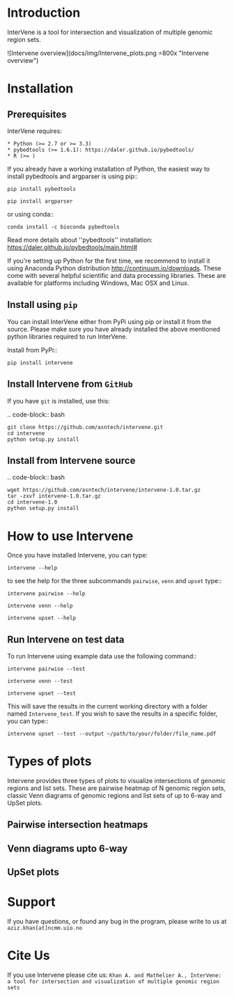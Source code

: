 Introduction
============
InterVene is a tool for intersection and visualization of multiple genomic region sets.

![Intervene overview](docs/img/Intervene_plots.png =800x "Intervene overview")

Installation
============

Prerequisites
-------------
InterVene requires:

	* Python (>= 2.7 or >= 3.3)
	* pybedtools (>= 1.6.1): https://daler.github.io/pybedtools/
	* R (>= )

If you already have a working installation of Python, the easiest way to install pybedtools and argparser is using pip::

	pip install pybedtools

	pip install argparser

or using conda::

	conda install -c bioconda pybedtools

Read more details about ''pybedtools'' installation: https://daler.github.io/pybedtools/main.html#

If you're setting up Python for the first time, we recommend to install it using Anaconda Python distribution http://continuum.io/downloads. These come with several helpful scientific and data processing libraries. These are available for platforms including Windows, Mac OSX and Linux. 


Install using `pip`
-------------------
You can install InterVene either from PyPi using pip or install it from the source. Please make sure you have already installed the above mentioned python libraries required to run InterVene.

Install from PyPi::

	pip install intervene

Install Intervene from `GitHub`
------------------------------

If you have `git` is installed, use this:

.. code-block:: bash

    git clone https://github.com/asntech/intervene.git
    cd intervene
    python setup.py install

Install from Intervene source
-----------------------------

.. code-block:: bash
	
	wget https://github.com/asntech/intervene/intervene-1.0.tar.gz
	tar -zxvf intervene-1.0.tar.gz
	cd intervene-1.0
	python setup.py install

How to use Intervene
====================
Once you have installed Intervene, you can type:

	intervene --help

to see the help for the three subcommands ``pairwise``, ``venn`` and ``upset`` type::
	
	intervene pairwise --help

	intervene venn --help

	intervene upset --help

Run Intervene on test data
--------------------------

To run Intervene using example data use the following command::

	intervene pairwise --test

	intervene venn --test

	intervene upset --test

This will save the results in the current working directory with a folder named ``Intervene_test``. If you wish to save the results in a specific folder, you can type::

	intervene upset --test --output ~/path/to/your/folder/file_name.pdf

Types of plots
==============
Intervene provides three types of plots to visualize intersections of genomic regions and list sets. These are pairwise heatmap of N genomic region sets, classic Venn diagrams of genomic regions and list sets of up to 6-way and UpSet plots.

Pairwise intersection heatmaps
------------------------------

Venn diagrams upto 6-way
------------------------

UpSet plots
-----------


Support
========
If you have questions, or found any bug in the program, please write to us at ``aziz.khan[at]ncmm.uio.no``

Cite Us
=========
If you use Intervene please cite us: ``Khan A. and Mathelier A., InterVene: a tool for intersection and visualization of multiple genomic region sets``
